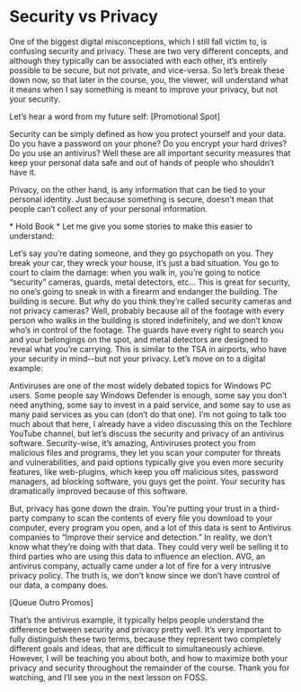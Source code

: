 # Security vs Privacy

One of the biggest digital misconceptions, which I still fall victim to, is confusing
security and privacy. These are two very different concepts, and although they
typically can be associated with each other, it’s entirely possible to be secure, but
not private, and vice-versa. So let’s break these down now, so that later in the
course, you, the viewer, will understand what it means when I say something is
meant to improve your privacy, but not your security.

Let’s hear a word from my future self:
[Promotional Spot]

Security can be simply defined as how you protect yourself and your data. Do
you have a password on your phone? Do you encrypt your hard drives? Do you
use an antivirus? Well these are all important security measures that keep your
personal data safe and out of hands of people who shouldn’t have it.

Privacy, on the other hand, is any information that can be tied to your personal
identity. Just because something is secure, doesn’t mean that people can’t collect
any of your personal information.

\* Hold Book \* Let me give you some stories to make this easier to understand:

Let’s say you’re dating someone, and they go psychopath on you. They break
your car, they wreck your house, it’s just a bad situation. You go to court to claim
the damage: when you walk in, you’re going to notice “security” cameras, guards,
metal detectors, etc… This is great for security, no one’s going to sneak in with a
firearm and endanger the building. The building is secure. But why do you think
they’re called security cameras and not privacy cameras? Well, probably because
all of the footage with every person who walks in the building is stored
indefinitely, and we don’t know who’s in control of the footage. The guards have
every right to search you and your belongings on the spot, and metal detectors
are designed to reveal what you’re carrying. This is similar to the TSA in airports,
who have your security in mind--but not your privacy. Let’s move on to a digital
example:

Antiviruses are one of the most widely debated topics for Windows PC users.
Some people say Windows Defender is enough, some say you don’t need
anything, some say to invest in a paid service, and some say to use as many paid
services as you can (don’t do that one). I’m not going to talk too much about that
here, I already have a video discussing this on the Techlore YouTube channel,
but let’s discuss the security and privacy of an antivirus software. Security-wise,
it’s amazing, Antiviruses protect you from malicious files and programs, they let
you scan your computer for threats and vulnerabilities, and paid options
typically give you even more security features, like web-plugins, which keep you
off malicious sites, password managers, ad blocking software, you guys get the
point. Your security has dramatically improved because of this software.

But, privacy has gone down the drain. You’re putting your trust in a third-party
company to scan the contents of every file you download to your computer, every
program you open, and a lot of this data is sent to Antivirus companies to
“Improve their service and detection.” In reality, we don’t know what they’re doing
with that data. They could very well be selling it to third parties who are using this
data to influence an election. AVG, an antivirus company, actually came under a
lot of fire for a very intrusive privacy policy. The truth is, we don’t know since we
don’t have control of our data, a company does.

[Queue Outro Promos]

That’s the antivirus example, it typically helps people understand the difference
between security and privacy pretty well. It’s very important to fully distinguish
these two terms, because they represent two completely different goals and
ideas, that are difficult to simultaneously achieve. However, I will be teaching you
about both, and how to maximize both your privacy and security throughout the
remainder of the course. Thank you for watching, and I’ll see you in the next
lesson on FOSS.